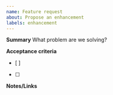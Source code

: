 ```yaml
---
name: Feature request
about: Propose an enhancement
labels: enhancement
---
```

**Summary**
What problem are we solving?

**Acceptance criteria**
- [ ]
- [ ]

**Notes/Links**

